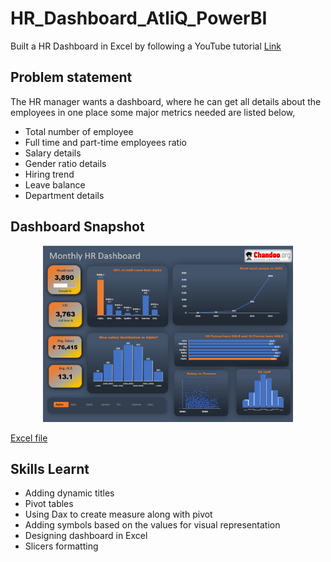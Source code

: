 # HR_Dashboard_AtliQ_PowerBI

Built a HR Dashboard in Excel by following a YouTube tutorial
[Link](https://www.youtube.com/watch?v=ui657YnwLV8&t=7562s)

## Problem statement 

The HR manager wants a dashboard, where he can get all details about the employees in one place
some major metrics needed are listed below,

- Total number of employee
- Full time and part-time employees ratio
- Salary details 
- Gender ratio details
- Hiring trend
- Leave balance 
- Department details

## Dashboard Snapshot 

<p align="center">
    <img src="https://github.com/Naveen-S6/HR_Dashboard_Excel/blob/main/Excel%20files/ss.png" width="400">
</p>

[Excel file](https://github.com/Naveen-S6/HR_Dashboard_Excel/blob/main/Excel%20files/HR_Dashboard.xlsx)

## Skills Learnt 
- Adding dynamic titles 
- Pivot tables 
- Using Dax to create measure along with pivot 
- Adding symbols based on the values for visual representation 
- Designing dashboard in Excel 
- Slicers formatting
